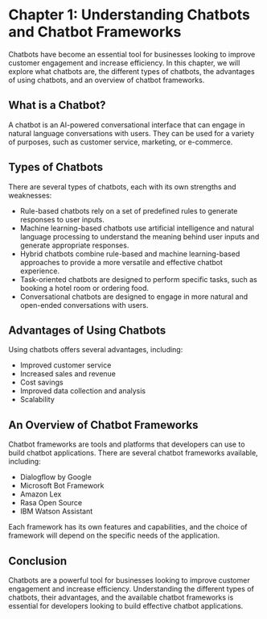 Chapter 1: Understanding Chatbots and Chatbot Frameworks
========================================================

Chatbots have become an essential tool for businesses looking to improve customer engagement and increase efficiency. In this chapter, we will explore what chatbots are, the different types of chatbots, the advantages of using chatbots, and an overview of chatbot frameworks.

What is a Chatbot?
------------------

A chatbot is an AI-powered conversational interface that can engage in natural language conversations with users. They can be used for a variety of purposes, such as customer service, marketing, or e-commerce.

Types of Chatbots
-----------------

There are several types of chatbots, each with its own strengths and weaknesses:

* Rule-based chatbots rely on a set of predefined rules to generate responses to user inputs.
* Machine learning-based chatbots use artificial intelligence and natural language processing to understand the meaning behind user inputs and generate appropriate responses.
* Hybrid chatbots combine rule-based and machine learning-based approaches to provide a more versatile and effective chatbot experience.
* Task-oriented chatbots are designed to perform specific tasks, such as booking a hotel room or ordering food.
* Conversational chatbots are designed to engage in more natural and open-ended conversations with users.

Advantages of Using Chatbots
----------------------------

Using chatbots offers several advantages, including:

* Improved customer service
* Increased sales and revenue
* Cost savings
* Improved data collection and analysis
* Scalability

An Overview of Chatbot Frameworks
---------------------------------

Chatbot frameworks are tools and platforms that developers can use to build chatbot applications. There are several chatbot frameworks available, including:

* Dialogflow by Google
* Microsoft Bot Framework
* Amazon Lex
* Rasa Open Source
* IBM Watson Assistant

Each framework has its own features and capabilities, and the choice of framework will depend on the specific needs of the application.

Conclusion
----------

Chatbots are a powerful tool for businesses looking to improve customer engagement and increase efficiency. Understanding the different types of chatbots, their advantages, and the available chatbot frameworks is essential for developers looking to build effective chatbot applications.
